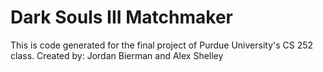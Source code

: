 # Dark Souls III Matchmaker
This is code generated for the final project of Purdue University's CS 252 class.
Created by:
Jordan Bierman and Alex Shelley
